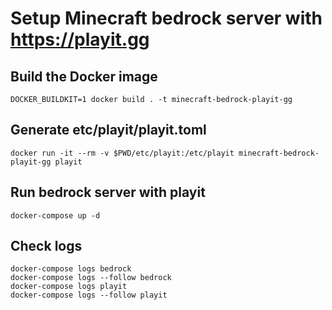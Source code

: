 # Setup Minecraft bedrock server with https://playit.gg

## Build the Docker image
```
DOCKER_BUILDKIT=1 docker build . -t minecraft-bedrock-playit-gg
```

## Generate etc/playit/playit.toml
```
docker run -it --rm -v $PWD/etc/playit:/etc/playit minecraft-bedrock-playit-gg playit
```

## Run bedrock server with playit
```
docker-compose up -d
```

## Check logs
```
docker-compose logs bedrock
docker-compose logs --follow bedrock
docker-compose logs playit
docker-compose logs --follow playit
```
